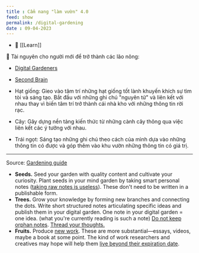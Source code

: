 ```yaml
---
title : Cẩm nang "làm vườn" 4.0
feed: show
permalink: /digital-gardening
date : 09-04-2023
---
```


- 🔗  [[Learn]]

💎  Tài nguyên cho người mới để trở thành các lão nông: 
- [Digital Gardeners](https://github.com/MaggieAppleton/digital-gardeners)
- [Second Brain](https://github.com/KasperZutterman/Second-Brain) 

- Hạt giống: Gieo vào tâm trí những hạt giống tốt lành khuyến khích sự tìm tòi và sáng tạo. Bắt đầu với những ghi chú "nguyên tử" và liên kết với nhau thay vì biến tâm trí trở thành cái nhà kho với những thông tin rời rạc.
- Cây: Gây dựng nền tảng kiến thức từ những cành cây thông qua việc liên kết các ý tưởng với nhau. 
- Trái ngọt: Sáng tạo những ghi chú theo cách của mình dựa vào những thông tin có được và góp thêm vào khu vườn những thông tin có giá trị.

---
Source: [Gardening guide](https://www.mentalnodes.com/a-gardening-guide-for-your-mind)
-   **Seeds.** Seed your garden with quality content and cultivate your curiosity. Plant seeds in your mind garden by taking smart personal notes ([taking raw notes is useless](https://www.mentalnodes.com/taking-raw-notes-is-useless)). These don't need to be written in a publishable form.
-   **Trees.** Grow your knowledge by forming new branches and connecting the dots. Write short structured notes articulating specific ideas and publish them in your digital garden. One note in your digital garden = one idea. (what you're currently reading is such a note) [Do not keep orphan notes](https://www.mentalnodes.com/do-not-keep-orphan-notes). [Thread your thoughts.](https://www.mentalnodes.com/threaded-thinking-instead-of-linear-thinking)
-   **Fruits.** Produce [new work](https://www.mentalnodes.com/on-the-newness-of-ideas). These are more substantial—essays, videos, maybe a book at some point. The kind of work researchers and creatives may hope will help them [live beyond their expiration date](https://www.mentalnodes.com/living-beyond-your-expiration-date).



